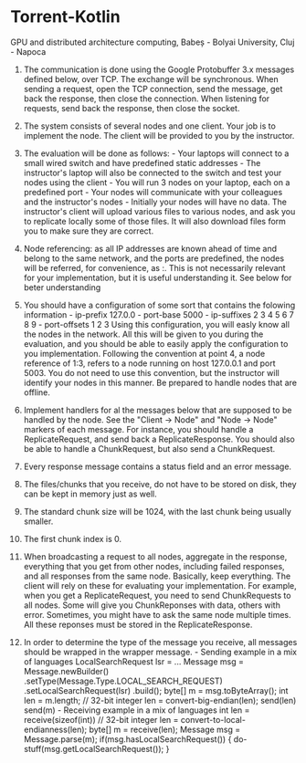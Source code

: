 # Torrent-Kotlin

GPU and distributed architecture computing, Babeș - Bolyai University, Cluj - Napoca

1. The communication is done using the Google Protobuffer 3.x messages defined below, over TCP. The exchange will be
   synchronous. When sending a request, open the TCP connection, send the message, get back the response, then close
   the connection. When listening for requests, send back the response, then close the socket.

2. The system consists of several nodes and one client. Your job is to implement the node. The client will be provided
   to you by the instructor.

3. The evaluation will be done as follows:
       - Your laptops will connect to a small wired switch and have predefined static addresses
       - The instructor's laptop will also be connected to the switch and test your nodes using the client
       - You will run 3 nodes on your laptop, each on a predefined port
       - Your nodes will communicate with your colleagues and the instructor's nodes
       - Initially your nodes will have no data. The instructor's client will upload various files to various nodes,
         and ask you to replicate locally some of those files. It will also download files form you to make sure they
         are correct.

4. Node referencing: as all IP addresses are known ahead of time and belong to the same network, and the ports are
   predefined, the nodes will be referred, for convenience, as <ip-suffix>:<port-offset>. This is not necessarily
   relevant for your implementation, but it is useful understanding it. See below for beter understanding

5. You should have a configuration of some sort that contains the folowing information
       - ip-prefix 127.0.0
       - port-base 5000
       - ip-suffixes 2 3 4 5 6 7 8 9
       - port-offsets 1 2 3
   Using this configuration, you will easly know all the nodes in the network. All this will be given to you during the
   evaluation, and you should be able to easily apply the configuration to you implementation. Following the convention
   at point 4, a node reference of 1:3, refers to a node running on host 127.0.0.1 and port 5003. You do not need to use
   this convention, but the instructor will identify your nodes in this manner. Be prepared to handle nodes that are
   offline.

6. Implement handlers for al the messages below that are supposed to be handled by the node. See the "Client -> Node"
   and "Node -> Node" markers of each message. For instance, you should handle a ReplicateRequest, and send back a
   ReplicateResponse. You should also be able to handle a ChunkRequest, but also send a ChunkRequest.

7. Every response message contains a status field and an error message.

8. The files/chunks that you receive, do not have to be stored on disk, they can be kept in memory just as well.

9. The standard chunk size will be 1024, with the last chunk being usually smaller.

10. The first chunk index is 0.

11. When broadcasting a request to all nodes, aggregate in the response, everything that you get from other nodes,
    including failed responses, and all responses from the same node. Basically, keep everything. The client will
    rely on these for evaluating your implementation. For example, when you get a ReplicateRequest, you need to send
    ChunkRequests to all nodes. Some will give you ChunkReponses with data, others with error. Sometimes, you might have
    to ask the same node multiple times. All these reponses must be stored in the ReplicateResponse.

12. In order to determine the type of the message you receive, all messages should be wrapped in the wrapper message.
        - Sending example in a mix of languages
            LocalSearchRequest lsr = ...
            Message msg = Message.newBuilder()
                                 .setType(Message.Type.LOCAL_SEARCH_REQUEST)
                                 .setLocalSearchRequest(lsr)
                                 .build();
            byte[] m = msg.toByteArray();
            int len = m.length; // 32-bit integer
            len = convert-big-endian(len);
            send(len)
            send(m)
        - Receiving example in a mix of languages
            int len = receive(sizeof(int)) // 32-bit integer
            len = convert-to-local-endianness(len);
            byte[] m = receive(len);
            Message msg = Message.parse(m);
            if(msg.hasLocalSearchRequest()) {
                do-stuff(msg.getLocalSearchRequest());
            }
